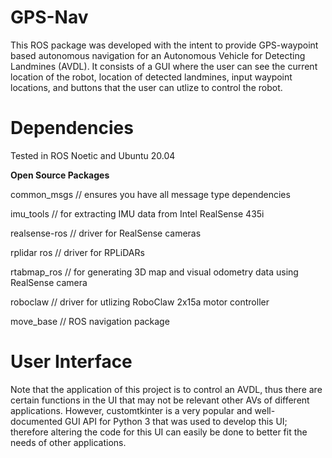 # GPS-Nav
This ROS package was developed with the intent to provide GPS-waypoint based autonomous navigation for an Autonomous Vehicle for Detecting Landmines (AVDL). It consists of a GUI where the user can see the current location of the robot, location of detected landmines, input waypoint locations, and buttons that the user can utlize to control the robot.

# Dependencies
Tested in ROS Noetic and Ubuntu 20.04

**Open Source Packages**

common_msgs // ensures you have all message type dependencies

imu_tools // for extracting IMU data from Intel RealSense 435i

realsense-ros // driver for RealSense cameras

rplidar ros // driver for RPLiDARs

rtabmap_ros // for generating 3D map and visual odometry data using RealSense camera

roboclaw // driver for utlizing RoboClaw 2x15a motor controller

move_base // ROS navigation package

# User Interface
Note that the application of this project is to control an AVDL, thus there are certain functions in the UI that may not be relevant other AVs of different applications. However, customtkinter is a very popular and well-documented GUI API for Python 3 that was used to develop this UI; therefore altering the code for this UI can easily be done to better fit the needs of other applications.


